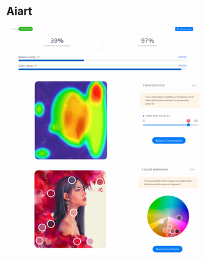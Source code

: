 # Aiart #

![general](source/img/general.png)
![harmony](source/img/harmony.png)
![color](source/img/color.png)
